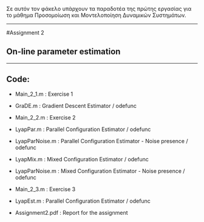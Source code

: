 Σε αυτόν τον φάκελο υπάρχουν τα παραδοτέα της πρώτης εργασίας
για το μάθημα Προσομοίωση και Μοντελοποίηση Δυναμικών Συστημάτων.

-------------------
#Assignment 2
## On-line parameter estimation
-------------------

## Code:

- Main_2_1.m     	: Exercise 1
- GraDE.m  		    : Gradient Descent Estimator / odefunc

- Main_2_2.m     	: Exercise 2
- LyapPar.m  		  : Parallel Configuration Estimator / odefunc
- LyapParNoise.m  : Parallel Configuration Estimator - Noise presence / odefunc
- LyapMix.m  		  : Mixed Configuration Estimator / odefunc
- LyapParNoise.m  : Mixed Configuration Estimator - Noise presence / odefunc			


- Main_2_3.m     	: Exercise 3
- LyapEst.m  		  : Parallel Configuration Estimator / odefunc

- Assignment2.pdf : Report for the assignment
